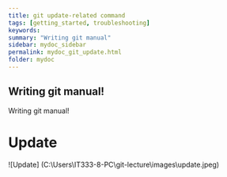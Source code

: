 ```yaml
---
title: git update-related command
tags: [getting_started, troubleshooting]
keywords:
summary: "Writing git manual"
sidebar: mydoc_sidebar
permalink: mydoc_git_update.html
folder: mydoc
---
```


## Writing git manual! 
Writing git manual! 

# Update

![Update] (C:\Users\IT333-8-PC\git-lecture\images\update.jpeg)

